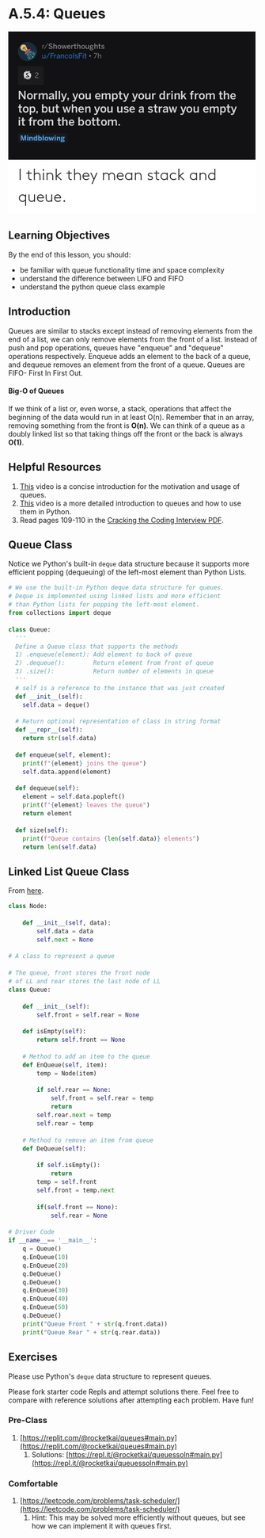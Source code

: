 # A.5.4: Queues

![](../../.gitbook/assets/1_AXAg3GN3s-xJN3Dvqw6afw.png)

## Learning Objectives

By the end of this lesson, you should:

- be familiar with queue functionality time and space complexity
- understand the difference between LIFO and FIFO
- understand the python queue class example

## Introduction

Queues are similar to stacks except instead of removing elements from the end of a list, we can only remove elements from the front of a list. Instead of push and pop operations, queues have "enqueue" and "dequeue" operations respectively. Enqueue adds an element to the back of a queue, and dequeue removes an element from the front of a queue. Queues are FIFO- First In First Out.

#### Big-O of Queues

If we think of a list or, even worse, a stack, operations that affect the beginning of the data would run in at least O(n). Remember that in an array, removing something from the front is **O(n)**. We can think of a queue as a doubly linked list so that taking things off the front or the back is always **O(1)**.

## Helpful Resources

1. [This](https://www.youtube.com/watch?v=9Obx8TTQnaY) video is a concise introduction for the motivation and usage of queues.
2. [This](https://www.youtube.com/watch?v=Y7wZO2tMjnY) video is a more detailed introduction to queues and how to use them in Python.
3. Read pages 109-110 in the [Cracking the Coding Interview PDF](../a.0-algorithms-overview.md#resources).

## Queue Class

Notice we Python's built-in `deque` data structure because it supports more efficient popping (dequeuing) of the left-most element than Python Lists.

```python
# We use the built-in Python deque data structure for queues.
# Deque is implemented using linked lists and more efficient
# than Python lists for popping the left-most element.
from collections import deque

class Queue:
  '''
  Define a Queue class that supports the methods
  1) .enqueue(element): Add element to back of queue
  2) .dequeue():        Return element from front of queue
  3) .size():           Return number of elements in queue
  '''
  # self is a reference to the instance that was just created
  def __init__(self):
    self.data = deque()

  # Return optional representation of class in string format
  def __repr__(self):
    return str(self.data)

  def enqueue(self, element):
    print(f"{element} joins the queue")
    self.data.append(element)

  def dequeue(self):
    element = self.data.popleft()
    print(f"{element} leaves the queue")
    return element

  def size(self):
    print(f"Queue contains {len(self.data)} elements")
    return len(self.data)
```

## Linked List Queue Class

From [here](https://www.geeksforgeeks.org/queue-linked-list-implementation/).

```python
class Node:

    def __init__(self, data):
        self.data = data
        self.next = None

# A class to represent a queue

# The queue, front stores the front node
# of LL and rear stores the last node of LL
class Queue:

    def __init__(self):
        self.front = self.rear = None

    def isEmpty(self):
        return self.front == None

    # Method to add an item to the queue
    def EnQueue(self, item):
        temp = Node(item)

        if self.rear == None:
            self.front = self.rear = temp
            return
        self.rear.next = temp
        self.rear = temp

    # Method to remove an item from queue
    def DeQueue(self):

        if self.isEmpty():
            return
        temp = self.front
        self.front = temp.next

        if(self.front == None):
            self.rear = None

# Driver Code
if __name__== '__main__':
    q = Queue()
    q.EnQueue(10)
    q.EnQueue(20)
    q.DeQueue()
    q.DeQueue()
    q.EnQueue(30)
    q.EnQueue(40)
    q.EnQueue(50)
    q.DeQueue()
    print("Queue Front " + str(q.front.data))
    print("Queue Rear " + str(q.rear.data))
```

## Exercises

Please use Python's `deque` data structure to represent queues.

Please fork starter code Repls and attempt solutions there. Feel free to compare with reference solutions after attempting each problem. Have fun!

### Pre-Class

1. [https://replit.com/@rocketkai/queues#main.py](https://replit.com/@rocketkai/queues#main.py)
   1. Solutions: [https://repl.it/@rocketkai/queuessoln#main.py](https://repl.it/@rocketkai/queuessoln#main.py)

### Comfortable

1. [https://leetcode.com/problems/task-scheduler/](https://leetcode.com/problems/task-scheduler/)
   1. Hint: This may be solved more efficiently without queues, but see how we can implement it with queues first.
